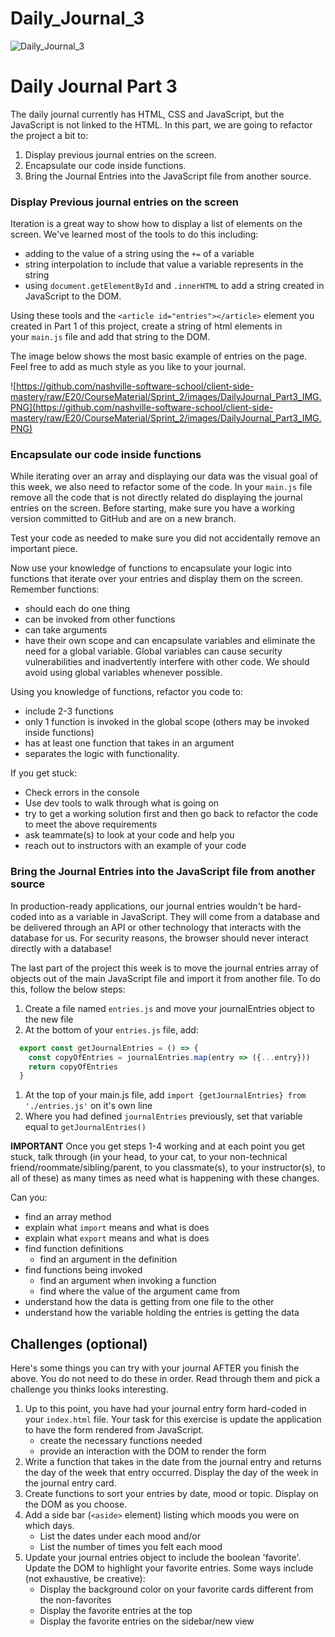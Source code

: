 
# Daily_Journal_3
![Daily_Journal_3](https://user-images.githubusercontent.com/85176043/185466373-4e5f2c06-7ee8-4d77-bb56-696bbbe0f62c.jpeg)

# **Daily Journal Part 3**

The daily journal currently has HTML, CSS and JavaScript, but the JavaScript is not linked to the HTML. In this part, we are going to refactor the project a bit to:

1. Display previous journal entries on the screen.
2. Encapsulate our code inside functions.
3. Bring the Journal Entries into the JavaScript file from another source.

### **Display Previous journal entries on the screen**

Iteration is a great way to show how to display a list of elements on the screen. We've learned most of the tools to do this including:

- adding to the value of a string using the `+=` of a variable
- string interpolation to include that value a variable represents in the string
- using `document.getElementById` and `.innerHTML` to add a string created in JavaScript to the DOM.

Using these tools and the `<article id="entries"></article>` element you created in Part 1 of this project, create a string of html elements in your `main.js` file and add that string to the DOM.

The image below shows the most basic example of entries on the page. Feel free to add as much style as you like to your journal.       

![https://github.com/nashville-software-school/client-side-mastery/raw/E20/CourseMaterial/Sprint_2/images/DailyJournal_Part3_IMG.PNG](https://github.com/nashville-software-school/client-side-mastery/raw/E20/CourseMaterial/Sprint_2/images/DailyJournal_Part3_IMG.PNG)

### **Encapsulate our code inside functions**

While iterating over an array and displaying our data was the visual goal of this week, we also need to refactor some of the code. In your `main.js` file remove all the code that is not directly related do displaying the journal entries on the screen. Before starting, make sure you have a working version committed to GitHub and are on a new branch.

Test your code as needed to make sure you did not accidentally remove an important piece.

Now use your knowledge of functions to encapsulate your logic into functions that iterate over your entries and display them on the screen. Remember functions:

- should each do one thing
- can be invoked from other functions
- can take arguments
- have their own scope and can encapsulate variables and eliminate the need for a global variable. Global variables can cause security vulnerabilities and inadvertently interfere with other code. We should avoid using global variables whenever possible.

Using you knowledge of functions, refactor you code to:

- include 2-3 functions
- only 1 function is invoked in the global scope (others may be invoked inside functions)
- has at least one function that takes in an argument
- separates the logic with functionality.

If you get stuck:

- Check errors in the console
- Use dev tools to walk through what is going on
- try to get a working solution first and then go back to refactor the code to meet the above requirements
- ask teammate(s) to look at your code and help you
- reach out to instructors with an example of your code

### **Bring the Journal Entries into the JavaScript file from another source**

In production-ready applications, our journal entries wouldn't be hard-coded into as a variable in JavaScript. They will come from a database and be delivered through an API or other technology that interacts with the database for us. For security reasons, the browser should never interact directly with a database!

The last part of the project this week is to move the journal entries array of objects out of the main JavaScript file and import it from another file. To do this, follow the below steps:

1. Create a file named `entries.js` and move your journalEntries object to the new file
2. At the bottom of your `entries.js` file, add:

```jsx
  export const getJournalEntries = () => {
    const copyOfEntries = journalEntries.map(entry => ({...entry}))
    return copyOfEntries
  }
```

1. At the top of your main.js file, add `import {getJournalEntries} from './entries.js'` on it's own line
2. Where you had defined `journalEntries` previously, set that variable equal to `getJournalEntries()`

**IMPORTANT** Once you get steps 1-4 working and at each point you get stuck, talk through (in your head, to your cat, to your non-technical friend/roommate/sibling/parent, to you classmate(s), to your instructor(s), to all of these) as many times as need what is happening with these changes.

Can you:

- find an array method
- explain what `import` means and what is does
- explain what `export` means and what is does
- find function definitions
    - find an argument in the definition
- find functions being invoked
    - find an argument when invoking a function
    - find where the value of the argument came from
- understand how the data is getting from one file to the other
- understand how the variable holding the entries is getting the data

## **Challenges (optional)**

Here's some things you can try with your journal AFTER you finish the above. You do not need to do these in order. Read through them and pick a challenge you thinks looks interesting.

1. Up to this point, you have had your journal entry form hard-coded in your `index.html` file. Your task for this exercise is update the application to have the form rendered from JavaScript.
    - create the necessary functions needed
    - provide an interaction with the DOM to render the form
2. Write a function that takes in the date from the journal entry and returns the day of the week that entry occurred. Display the day of the week in the journal entry card.
3. Create functions to sort your entries by date, mood or topic. Display on the DOM as you choose.
4. Add a side bar (`<aside>` element) listing which moods you were on which days.
    - List the dates under each mood and/or
    - List the number of times you felt each mood
5. Update your journal entries object to include the boolean 'favorite'. Update the DOM to highlight your favorite entries. Some ways include (not exhaustive, be creative):
    - Display the background color on your favorite cards different from the non-favorites
    - Display the favorite entries at the top
    - Display the favorite entries on the sidebar/new view

